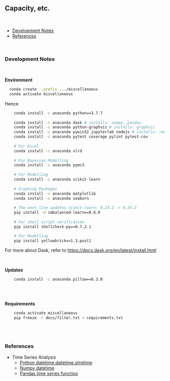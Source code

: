 ## Capacity, etc.

<br>

* [Development Notes](#development-notes)
* [References](#references)

<br>

### Development Notes

<br>

**Environment**

```bash
  conda create --prefix .../miscellaneous
  conda activate miscellaneous
```

Hence

```bash
    conda install -c anaconda python==3.7.7
    
    conda install -c anaconda dask # installs: numpy, pandas
    conda install -c anaconda python-graphviz # installs: graphviz
    conda install -c anaconda pywin32 jupyterlab nodejs # installs: requests, urllib3
    conda install -c anaconda pytest coverage pylint pytest-cov
    
    # For Excel
    conda install -c anaconda xlrd
    
    # For Bayesian Modelling
    conda install -c anaconda pymc3
    
    # For Modelling
    conda install -c anaconda scikit-learn
    
    # Graphing Packages
    conda install -c anaconda matplotlib
    conda install -c anaconda seaborn
    
    # The next line updates scikit-learn: 0.23.2 -> 0.24.2
    pip install -U imbalanced-learn==0.8.0
	
    # For shell script verification
    pip install shellcheck-py==0.7.2.1

    # For Modelling
    pip install yellowbrick==1.3.post1

```

For more about Dask, refer to https://docs.dask.org/en/latest/install.html

<br>

**Updates**

```bash
    conda install -c anaconda pillow==8.3.0
    
```


<br>

**Requirements**

```bash
    conda activate miscellaneous
    pip freeze -r docs/filter.txt > requirements.txt
```

<br>
<br>

### References

* Time Series Analysis
  * [Python datetime.datetime.strptime](https://docs.python.org/3.7/library/datetime.html#datetime.datetime.strptime)
  * [Numpy datetime ](https://numpy.org/doc/stable/reference/arrays.datetime.html)
  * [Pandas time series functios](https://pandas.pydata.org/pandas-docs/stable/user_guide/timeseries.html)
